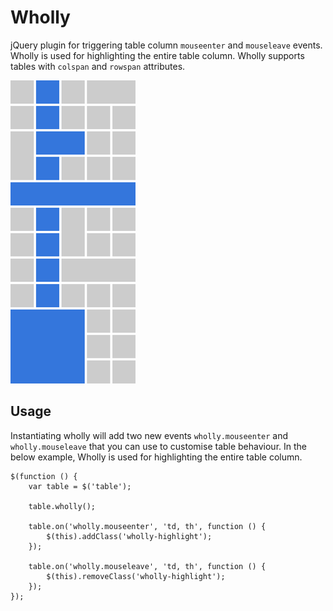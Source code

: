 # Wholly

jQuery plugin for triggering table column `mouseenter` and `mouseleave` events. Wholly is used for highlighting the entire table column. Wholly supports tables with `colspan` and `rowspan` attributes.

![Wholly highlighting](docs/static/image/wholly.gif)

## Usage

Instantiating wholly will add two new events `wholly.mouseenter` and `wholly.mouseleave` that you can use to customise table behaviour. In the below example, Wholly is used for highlighting the entire table column.

```
$(function () {
    var table = $('table');

    table.wholly();

    table.on('wholly.mouseenter', 'td, th', function () {
        $(this).addClass('wholly-highlight');
    });

    table.on('wholly.mouseleave', 'td, th', function () {
        $(this).removeClass('wholly-highlight');
    });
});
```